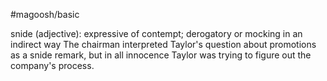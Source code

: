 #magoosh/basic

snide (adjective): expressive of contempt; derogatory or mocking in an indirect way 
The chairman interpreted Taylor's question about promotions as a snide remark, but in all innocence 
Taylor was trying to figure out the company's process. 
